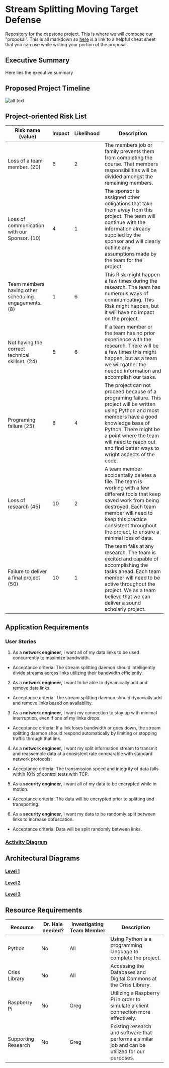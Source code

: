 # Stream Splitting Moving Target Defense
Repository for the capstone project. This is where we will compose our "proposal". This is all markdown so [here](https://www.markdownguide.org/cheat-sheet/) is a link to a helpful cheat sheet that you can use while writing your portion of the proposal. 

## Executive Summary
Here lies the executive summary

## Proposed Project Timeline
 ![alt text](https://github.com/xoBalt/Capstone-Stream-Splitting-MTD/blob/master/Gnatt%20Chart.PNG)

## Project-oriented Risk List

|Risk name (value)  | Impact     | Likelihood | Description |
|-------------------|------------|------------|-------------|
|Loss of a team member. (20)|6|2|The members job or family prevents them from completing the course. That members responsibilities will be divided amongst the remaining members.|
|Loss of communication with our Sponsor. (10)|4|1|The sponsor is assigned other obligations that take them away from this project. The team will continue with the information already supplied by the sponsor and will clearly outline any assumptions made by the team for the project.|
|Team members having other scheduling engagements. (8)|1|6| This Risk might happen a few times during the research. The team has numerous ways of communicating. This Risk might happen, but it will have no impact on the project.|
|Not having the correct technical skillset. (24)|5|6|If a team member or the team has no prior experience with the research. There will be a few times this might happen, but as a team we will gather the needed information and accomplish our tasks.|
|Programing failure (25)|8|4|The project can not proceed because of a programing failure. This project will be written using Python and most members have a good knowledge base of Python. There might be a point where the team will need to reach out and find better ways to wright aspects of the code.|
Loss of research (45)|10|2|A team member accidentally deletes a file. The team is working with a few different tools that keep saved work from being destroyed. Each team member will need to keep this practice consistent throughout the project, to ensure a minimal loss of data.|
|Failure to deliver a final project (50)|10|1|The team fails at any research. The team is excited and capable of accomplishing the tasks ahead. Each team member will need to be active throughout the project. We as a team believe that we can deliver a sound scholarly project.|





## Application Requirements

### User Stories
1. As a **network engineer**, I want all of my data links to be used concurrently to maximize bandwidth.

* Acceptance criteria: The stream splitting daemon should intelligently divide streams across links utilizing their bandwidth efficiently.

2. As a **network engineer**, I want to be able to dynamically add and remove data links.

* Acceptance criteria: The stream splitting daemon should dynacially add and remove links based on availability.

3. As a **network engineer**, I want my connection to stay up with minimal interruption, even if one of my links drops.

* Acceptance criteria: If a link loses bandwidth or goes down, the stream splitting daemon should respond automatically by limiting or stopping traffic through that link.


4. As a **network engineer**, I want my split information stream to transmit and reassemble data at a consistent rate comparable with standard network protocols.

* Acceptance criteria: The transmission speed and integrity of data falls within 10% of control tests with TCP.


5. As a **security engineer**, I want all of my data to be encrypted while in motion.

* Acceptance criteria: The data will be encrypted prior to splitting and transporting.


6. As a **security engineer**, I want my data to be randomly split between links to increase obfuscation.

* Acceptance criteria: Data will be split randomly between links. 

### [Activity Diagram](https://www.lucidchart.com/invitations/accept/ec184381-74cb-44d4-9053-03b1bd58b8c0)


## Architectural  Diagrams

#### [Level 1](https://www.lucidchart.com/invitations/accept/85a4fb6b-4c7b-486a-9fc6-2013971c1806)


#### [Level 2](https://www.lucidchart.com/invitations/accept/d02d1069-4ae7-4904-a2be-35bbf2d8029a)


#### [Level 3](https://www.lucidchart.com/invitations/accept/176e994b-ccd0-4253-b446-5c1b041db682)



## Resource Requirements
|Resource  | Dr. Hale needed?     | Investigating Team Member | Description |
|-------------------|------------|------------|-------------|
|Python|No|All|Using Python is a programming language to complete the project.|
|Criss Library|No|All|Accessing the Databases and Digital Commons at the Criss Library.|
|Raspberry Pi| No| Greg| Utilizing a Raspberry Pi in order to simulate a client connection more effectively.|
|Supporting Research|No|Greg|Existing research and software that performs a similar job and can be utilized for our purposes.

